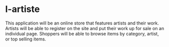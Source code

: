 # l-artiste
This application will be an online store that features artists and their work.   Artists will be able to register on the site and put their work up for sale on an individual page. Shoppers will be able to browse items by category, artist, or top selling items.
